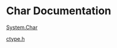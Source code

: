 # Char Documentation

[System.Char](https://learn.microsoft.com/en-us/dotnet/api/system.char?view=net-8.0)

[ctype.h](https://cplusplus.com/reference/cctype/)